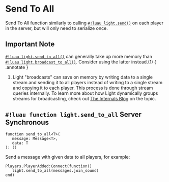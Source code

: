 # Send To All

Send To All function similarly to calling [`#!luau light.send()`](./send.md) on each player in the server, but will only
need to serialize once.

## Important Note

[`#!luau light.send_to_all()`](./send_to_all.md) can generally take up more memory than
[`#!luau light.broadcast_to_all()`](./broadcast_to_all.md). Consider using the latter instead.(1)
{ .annotate }

1. Light "broadcasts" can save on memory by writing data to a single stream and sending it to all players instead of
   writing to a single stream and copying it to each player. This process is done through stream queries internally. To
   learn more about how Light dynamically groups streams for broadcasting, check out
   [The Internals Blog](../../../../blog/internals/dynamic_streams.md) on the topic.

## `#!luau function light.send_to_all` <span class="md-tag md-tag-icon md-tag--server">Server</span> <span class="md-tag md-tag-icon md-tag--sync">Synchronous</span>

```luau
function send_to_all<T>(
   message: Message<T>,
   data: T
): ()
```

Send a message with given data to all players, for example:

```luau
Players.PlayerAdded:Connect(function()
   light.send_to_all(messages.join_sound)
end)
```
